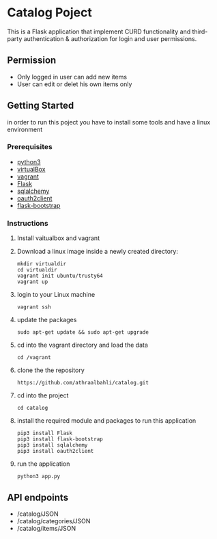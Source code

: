 # Catalog Poject

This is a Flask application that implement CURD functionality and third-party authentication & authorization for login and user permissions.

## Permission

- Only logged in user can add new items
- User can edit or delet his own items only 

## Getting Started

in order to run this poject you have to install some tools and have a linux environment 

### Prerequisites

* [python3](https://www.python.org/)
* [virtualBox](https://www.virtualbox.org/wiki/Downloads)
* [vagrant](https://www.vagrantup.com/downloads.html)
* [Flask](http://flask.pocoo.org/)
* [sqlalchemy](https://www.sqlalchemy.org/)
* [oauth2client](https://oauth2client.readthedocs.io/en/latest/)
* [flask-bootstrap](https://pythonhosted.org/Flask-Bootstrap/)


### Instructions
1. Install vaitualbox and vagrant 
2. Download a linux image inside  a newly created directory:
 	```
 	mkdir virtualdir
 	cd virtualdir
 	vagrant init ubuntu/trusty64
 	vagrant up
 	```
 
3. login to your Linux machine 
 	```
 	vagrant ssh
 	```

4. update the packages
 	```
 	sudo apt-get update && sudo apt-get upgrade
 	```

5. cd into the vagrant directory and load the data
 	```
 	cd /vagrant
 	```
6. clone the the repository
 	```
 	https://github.com/athraalbahli/catalog.git
 	```

 7. cd into the project
 	```
 	cd catalog
 	```
 8. install the required module and packages to run this application
  	```
 	pip3 install Flask
 	pip3 install flask-bootstrap
 	pip3 install sqlalchemy
 	pip3 install oauth2client 
 	```

9. run the application
   ```
   python3 app.py
   ```

 ## API endpoints
 - /catalog/JSON 
 - /catalog/categories/JSON
 - /catalog/items/JSON
 